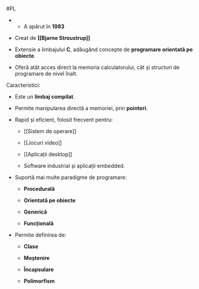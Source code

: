#PL
- - A apărut în **1983**
    
- Creat de **[[Bjarne Stroustrup]]**
    
- Extensie a limbajului **C**, adăugând concepte de **programare orientată pe obiecte**.
    
- Oferă atât acces direct la memoria calculatorului, cât și structuri de programare de nivel înalt.
    

 Caracteristici:
-  Este un **limbaj compilat**.
    
- Permite manipularea directă a memoriei, prin **pointeri**.
    
- Rapid și eficient, folosit frecvent pentru:
    
    - [[Sistem de operare]]
        
    - [[Jocuri video]]
        
    - [[Aplicații desktop]]
        
    - Software industrial și aplicații embedded.
        
- Suportă mai multe paradigme de programare:
    
    - **Procedurală**
        
    - **Orientată pe obiecte**
        
    - **Generică**
        
    - **Funcțională**
        
- Permite definirea de:
    
    - **Clase**
        
    - **Moștenire**
        
    - **Încapsulare**
        
    - **Polimorfism**